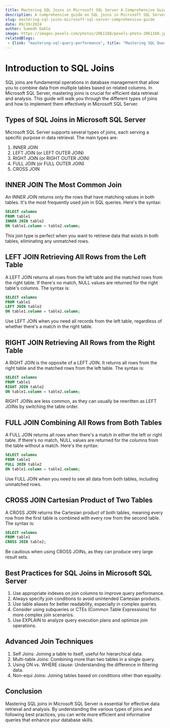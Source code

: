 ```yaml
---
title: Mastering SQL Joins in Microsoft SQL Server A Comprehensive Guide
description: A comprehensive guide on SQL joins in Microsoft SQL Server for efficient data retrieval and analysis
slug: mastering-sql-joins-microsoft-sql-server-comprehensive-guide
date: 09/19/2024
author: Sumedh Dable
image: https://images.pexels.com/photos/2061168/pexels-photo-2061168.jpeg?auto=compress&cs=tinysrgb&w=600
relatedBlogs:
 - {link: "mastering-sql-query-performance", title: "Mastering SQL Query Performance Enhancing Your Database Skills"}
---
```


# Introduction to SQL Joins

SQL joins are fundamental operations in database management that allow you to combine data from multiple tables based on related columns. In Microsoft SQL Server, mastering joins is crucial for efficient data retrieval and analysis. This guide will walk you through the different types of joins and how to implement them effectively in Microsoft SQL Server.

## Types of SQL Joins in Microsoft SQL Server

Microsoft SQL Server supports several types of joins, each serving a specific purpose in data retrieval. The main types are:

1. INNER JOIN
2. LEFT JOIN (or LEFT OUTER JOIN)
3. RIGHT JOIN (or RIGHT OUTER JOIN)
4. FULL JOIN (or FULL OUTER JOIN)
5. CROSS JOIN

## INNER JOIN The Most Common Join

An INNER JOIN returns only the rows that have matching values in both tables. It's the most frequently used join in SQL queries. Here's the syntax:

```sql
SELECT columns
FROM table1
INNER JOIN table2
ON table1.column = table2.column;
```

This join type is perfect when you want to retrieve data that exists in both tables, eliminating any unmatched rows.

## LEFT JOIN Retrieving All Rows from the Left Table

A LEFT JOIN returns all rows from the left table and the matched rows from the right table. If there's no match, NULL values are returned for the right table's columns. The syntax is:

```sql
SELECT columns
FROM table1
LEFT JOIN table2
ON table1.column = table2.column;
```

Use LEFT JOIN when you need all records from the left table, regardless of whether there's a match in the right table.

## RIGHT JOIN Retrieving All Rows from the Right Table

A RIGHT JOIN is the opposite of a LEFT JOIN. It returns all rows from the right table and the matched rows from the left table. The syntax is:

```sql
SELECT columns
FROM table1
RIGHT JOIN table2
ON table1.column = table2.column;
```

RIGHT JOINs are less common, as they can usually be rewritten as LEFT JOINs by switching the table order.

## FULL JOIN Combining All Rows from Both Tables

A FULL JOIN returns all rows when there's a match in either the left or right table. If there's no match, NULL values are returned for the columns from the table without a match. Here's the syntax:

```sql
SELECT columns
FROM table1
FULL JOIN table2
ON table1.column = table2.column;
```

Use FULL JOIN when you need to see all data from both tables, including unmatched rows.

## CROSS JOIN Cartesian Product of Two Tables

A CROSS JOIN returns the Cartesian product of both tables, meaning every row from the first table is combined with every row from the second table. The syntax is:

```sql
SELECT columns
FROM table1
CROSS JOIN table2;
```

Be cautious when using CROSS JOINs, as they can produce very large result sets.

## Best Practices for SQL Joins in Microsoft SQL Server

1. Use appropriate indexes on join columns to improve query performance.
2. Always specify join conditions to avoid unintended Cartesian products.
3. Use table aliases for better readability, especially in complex queries.
4. Consider using subqueries or CTEs (Common Table Expressions) for more complex join scenarios.
5. Use EXPLAIN to analyze query execution plans and optimize join operations.

## Advanced Join Techniques

1. Self Joins: Joining a table to itself, useful for hierarchical data.
2. Multi-table Joins: Combining more than two tables in a single query.
3. Using ON vs. WHERE clause: Understanding the difference in filtering data.
4. Non-equi Joins: Joining tables based on conditions other than equality.

## Conclusion

Mastering SQL joins in Microsoft SQL Server is essential for effective data retrieval and analysis. By understanding the various types of joins and following best practices, you can write more efficient and informative queries that enhance your database skills.
